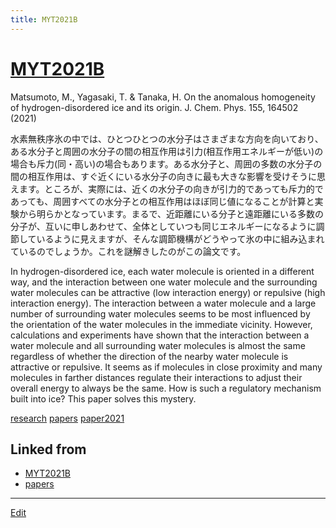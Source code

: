 ```yaml
---
title: MYT2021B
---
```

# [MYT2021B](/MYT2021B)

Matsumoto, M., Yagasaki, T. & Tanaka, H. On the anomalous homogeneity of hydrogen-disordered ice and its origin. J. Chem. Phys. 155, 164502 (2021)


水素無秩序氷の中では、ひとつひとつの水分子はさまざまな方向を向いており、ある水分子と周囲の水分子の間の相互作用は引力(相互作用エネルギーが低い)の場合も斥力(同・高い)の場合もあります。ある水分子と、周囲の多数の水分子の間の相互作用は、すぐ近くにいる水分子の向きに最も大きな影響を受けそうに思えます。ところが、実際には、近くの水分子の向きが引力的であっても斥力的であっても、周囲すべての水分子との相互作用はほぼ同じ値になることが計算と実験から明らかとなっています。まるで、近距離にいる分子と遠距離にいる多数の分子が、互いに申しあわせて、全体としていつも同じエネルギーになるように調節しているように見えますが、そんな調節機構がどうやって氷の中に組み込まれているのでしょうか。これを謎解きしたのがこの論文です。

In hydrogen-disordered ice, each water molecule is oriented in a different way, and the interaction between one water molecule and the surrounding water molecules can be attractive (low interaction energy) or repulsive (high interaction energy). The interaction between a water molecule and a large number of surrounding water molecules seems to be most influenced by the orientation of the water molecules in the immediate vicinity. However, calculations and experiments have shown that the interaction between a water molecule and all surrounding water molecules is almost the same regardless of whether the direction of the nearby water molecule is attractive or repulsive. It seems as if molecules in close proximity and many molecules in farther distances regulate their interactions to adjust their overall energy to always be the same. How is such a regulatory mechanism built into ice? This paper solves this mystery.

[research](/research) [papers](/papers) [paper2021](/paper2021)


## Linked from

* [MYT2021B](/MYT2021B)
* [papers](/papers)


----

[Edit](https://github.com/vitroid/vitroid.github.io/edit/master/MD/MYT2021B.md)

